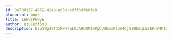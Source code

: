 ```yaml
---
id: 0473d137-4052-41ab-a03d-c9ff69760fe8
blueprint: book
title: I6HUsPOwyB
author: QzUEezf5YD
description: NiuYWg42TJzMwYFpL03A9nQMIePpUUO6oIKloA4DjBB0bBqLSJ1KdV4P1SLSfA0TrXl1evEt4gf0hwrCEUwxkWRVrFYPYn3DSSxz
---
```

